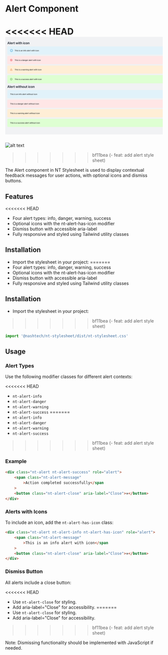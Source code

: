 # Alert Component

<<<<<<< HEAD
![alt text](alert.png)
=======
![alt text](image.png)
>>>>>>> bf11bea (- feat: add alert style sheet)

The Alert component in NT Stylesheet is used to display contextual feedback messages for user actions, with optional icons and dismiss buttons.

## Features

<<<<<<< HEAD
- Four alert types: info, danger, warning, success
- Optional icons with the nt-alert-has-icon modifier
- Dismiss button with accessible aria-label
- Fully responsive and styled using Tailwind utility classes

## Installation

- Import the stylesheet in your project:
=======
-   Four alert types: info, danger, warning, success
-   Optional icons with the nt-alert-has-icon modifier
-   Dismiss button with accessible aria-label
-   Fully responsive and styled using Tailwind utility classes

## Installation

-   Import the stylesheet in your project:
>>>>>>> bf11bea (- feat: add alert style sheet)

```javascript
import '@nashtech/nt-stylesheet/dist/nt-stylesheet.css'
```

## Usage

### Alert Types

Use the following modifier classes for different alert contexts:

<<<<<<< HEAD
- `nt-alert-info`
- `nt-alert-danger`
- `nt-alert-warning`
- `nt-alert-success`
=======
-   `nt-alert-info`
-   `nt-alert-danger`
-   `nt-alert-warning`
-   `nt-alert-success`
>>>>>>> bf11bea (- feat: add alert style sheet)

### Example

```html
<div class="nt-alert nt-alert-success" role="alert">
    <span class="nt-alert-message"
        >Action completed successfully</span
    >
    <button class="nt-alert-close" aria-label="Close">✕</button>
</div>
```

### Alerts with Icons

To include an icon, add the `nt-alert-has-icon` class:

```html
<div class="nt-alert nt-alert-info nt-alert-has-icon" role="alert">
    <span class="nt-alert-message"
        >This is an info alert with icon</span
    >
    <button class="nt-alert-close" aria-label="Close">✕</button>
</div>
```

### Dismiss Button

All alerts include a close button:

<<<<<<< HEAD
- Use `nt-alert-close` for styling.
- Add aria-label="Close" for accessibility.
=======
-   Use `nt-alert-close` for styling.
-   Add aria-label="Close" for accessibility.
>>>>>>> bf11bea (- feat: add alert style sheet)

Note: Dismissing functionality should be implemented with JavaScript if needed.
